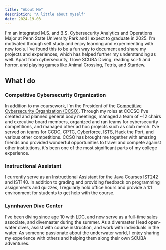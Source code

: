 ```yaml
---
title: "About Me"
description: "A little about myself"
date: 2024-19-03
---
```


I'm an integrated M.S. and B.S. Cybersecurity Analytics and Operations Major at Penn State University Park and I expect to graduate in 2025. I'm motivated through self study and enjoy learning and experimenting with new tools. I've found this to be a fun way to document and share my projects and experiences, which has helped further my understanding as well. Apart from cybersecurity, I love SCUBA Diving, reading sci-fi and horror, and playing games like Animal Crossing, Tetris, and Stardew.

## What I do

### Competitive Cybersecurity Organization

In addition to my coursework, I'm the President of the [Competitive Cybersecurity Organization (CCSO)](https://ccso.psu.edu/). Through my roles at CCCSO I've created and planned general body meetings, managed a team of ~12 chairs and executive board members, organized and ran teams for cybersecurity competitions, and managed other ad hoc projects such as club merch. I've served on teams for CCDC, CPTC, Cyberforce, ISTS, Hack the Port, and various other competitions. CCSO has brought me together with amazing friends and provided wonderful opportunities to travel and compete against other institutions, it's been one of the most significant parts of my college experience.

### Instructional Assistant

I currently serve as an Instructional Assistant for the Java Courses IST242 and IST140. In addition to grading and providing feedback on programming assignments and quizzes, I regularly hold office hours and provide a 1:1 environment for students to get help with the course.

### Lynnhaven Dive Center

I've been diving since age 10 with LDC, and now serve as a full-time sales associate, and divemaster during the summer. As a divemaster I lead open-water dives, assist with course instruction, and work with individuals in the water. As someone passionate about the underwater world, I enjoy sharing my experience with others and helping them along their own SCUBA adventures.

